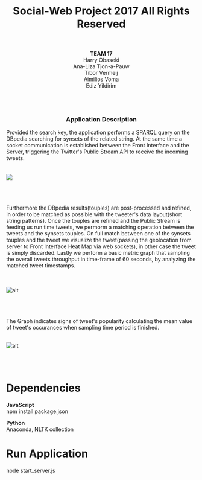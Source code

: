 <h1 align="center">
  <b>Social-Web Project 2017 All Rights Reserved</b><br><br>
</h1>

<p align="center">
<b> TEAM 17 </b><br>
    Harry Obaseki<br>
    Ana-Liza Tjon-a-Pauw<br>
    Tibor Vermeij<br>
    Aimilios Voma<br>
    Ediz Yildirim<br>
</p>
<br>
<br>

    
   
    
    
    
<h3 align="center">
<b> Application Description</b>
<br>
</h3>

Provided the search key, the application performs a SPARQL query on the DBpedia searching for synsets of the related string.
At the same time a socket communication is established between the Front Interface and the Server, triggering the Twitter's Public Stream API to receive the incoming tweets.
<br>
<br>
<br>
<img src="http://i.imgur.com/v1RCkQy.jpg">


<br>
<br>
<br>
Furthermore the DBpedia results(touples) are post-processed and refined, in order to be matched as possible with the tweeter's data layout(short string patterns). Once the touples are refined and the Public Stream is feeding us run time tweets, we permorm a matching operation between the tweets and the synsets touples. On full match between one of the synsets touples and the tweet we visualize the tweet(passing the geolocation from server to Front Interface Heat Map via web sockets), in other case the tweet is simply discarded. Lastly we perform a basic metric graph that sampling the overall tweets throughput in time-frame of 60 seconds, by analyzing the matched tweet timestamps. 
<br>
<br>
<br>

![alt](http://i.imgur.com/8Pa9IyF.jpg)

<br>
<br>
<br>
The Graph indicates signs of tweet's popularity calculating the mean value of tweet's occurances when sampling time period is finished.
<br>
<br>

![alt](http://i.imgur.com/IWZSAjv.jpg)

<br>
<br>







# Dependencies

<b> JavaScript </b><br>
npm install package.json

<b> Python </b><br>
Anaconda, NLTK collection

# Run Application
node start_server.js
